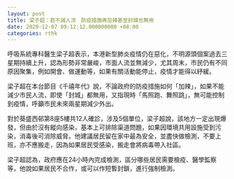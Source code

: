 ```yaml
---
layout: post
title: 梁子超：若不減人流　防疫措施再加辣甚至封城也無用
date: 2020-12-07 09:12:12.000000000 +08:00
categories: rthk
---
```


呼吸系統專科醫生梁子超表示，本港新型肺炎疫情仍在惡化，不明源頭個案過去三星期持續上升，認為形勢非常嚴峻，市面人流並無減少，尤其周末，市民仍有不同原因聚集，例如開會、做運動等，如果有關活動能停止，疫情才能得以紓緩。

梁子超在本台節目《千禧年代》說，不論政府的防疫措施如何「加辣」，如果不能減少市民人流，即使「封城」都無用，又指現時「馬照跑、舞照跳」，無可能控制到疫情，呼籲市民未來兩星期減少外出。

對於葵盛西邨第8座5樓共12人確診，涉及5個單位，梁子超說，該地方一定出現爆發，但由於沒有縱向感染，基本上可排除渠道問題，如果因環境共用設施受到污染，消毒後可消除威脅。他建議居民留在家中最為安全，並盡快做檢測，不要上班，亦不應搬走，因為如果居民受感染，搬走會將病毒帶入社區。

梁子超認為，政府應在24小時內完成檢測，區分哪些居民需要檢疫、醫學監察等，他說如果居民不合作，或可以作短暫封鎖，進行強制檢測。
